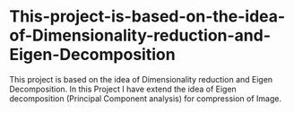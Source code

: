 # This-project-is-based-on-the-idea-of-Dimensionality-reduction-and-Eigen-Decomposition
This project is based on the idea of Dimensionality reduction and Eigen Decomposition. In this Project I have extend the idea of Eigen decomposition (Principal Component analysis) for compression of Image.
